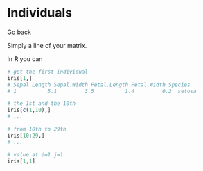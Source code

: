 # Individuals

[Go back](..)

Simply a line of your matrix.

In **R** you can

```r
# get the first individual
iris[1,]
# Sepal.Length Sepal.Width Petal.Length Petal.Width Species
# 1          5.1         3.5          1.4         0.2  setosa

# the 1st and the 10th
iris[c(1,10),]
# ...

# from 10th to 29th
iris[10:29,]
# ...

# value at i=1 j=1
iris[1,1]
```